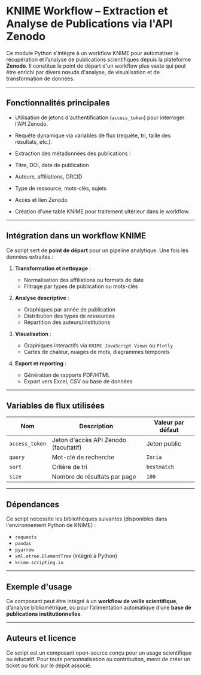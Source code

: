 #  KNIME Workflow – Extraction et Analyse de Publications via l'API Zenodo

Ce module Python s'intègre à un workflow KNIME pour automatiser la récupération et l’analyse de publications scientifiques depuis la plateforme **Zenodo**. Il constitue le point de départ d'un workflow plus vaste qui peut être enrichi par divers nœuds d'analyse, de visualisation et de transformation de données.

---

## Fonctionnalités principales

-  Utilisation de jetons d'authentification (`access_token`) pour interroger l'API Zenodo.
-  Requête dynamique via variables de flux (requête, tri, taille des résultats, etc.).
-  Extraction des métadonnées des publications :
  - Titre, DOI, date de publication
  - Auteurs, affiliations, ORCID
  - Type de ressource, mots-clés, sujets
  - Accès et lien Zenodo

-  Création d'une table KNIME pour traitement ultérieur dans le workflow.

---

## Intégration dans un workflow KNIME

Ce script sert de **point de départ** pour un pipeline analytique. Une fois les données extraites :

1. **Transformation et nettoyage** :
   - Normalisation des affiliations ou formats de date
   - Filtrage par types de publication ou mots-clés

2. **Analyse descriptive** :
   - Graphiques par année de publication
   - Distribution des types de ressources
   - Répartition des auteurs/institutions

3. **Visualisation** :
   - Graphiques interactifs via `KNIME JavaScript Views` ou `Plotly`
   - Cartes de chaleur, nuages de mots, diagrammes temporels

4. **Export et reporting** :
   - Génération de rapports PDF/HTML
   - Export vers Excel, CSV ou base de données

---

##  Variables de flux utilisées

| Nom               | Description                               | Valeur par défaut       |
|--------------------|-------------------------------------------|--------------------------|
| `access_token`     | Jeton d'accès API Zenodo (facultatif)     | Jeton public              |
| `query`            | Mot-clé de recherche                      | `Inria`                  |
| `sort`             | Critère de tri                            | `bestmatch`              |
| `size`             | Nombre de résultats par page              | `100`                    |

---

##  Dépendances

Ce script nécessite les bibliothèques suivantes (disponibles dans l'environnement Python de KNIME) :

- `requests`
- `pandas`
- `pyarrow`
- `xml.etree.ElementTree` (intégré à Python)
- `knime.scripting.io`

---

##  Exemple d'usage

Ce composant peut être intégré à un **workflow de veille scientifique**, d’analyse bibliométrique, ou pour l’alimentation automatique d’une **base de publications institutionnelles**.

---

## Auteurs et licence

Ce script est un composant open-source conçu pour un usage scientifique ou éducatif. Pour toute personnalisation ou contribution, merci de créer un ticket ou fork sur le dépôt associé.

